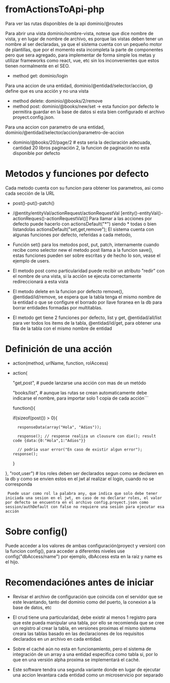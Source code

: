 # fromActionsToApi-php

Para ver las rutas disponibles de la api dominio/@routes

Para abrir una vista dominio/nombre-vista, notese que dice nombre de vista, y en lugar de nombre de archivo, es porque las vistas deben tener un nombre al ser declaradas, ya que el sistema cuenta con un pequeño motor de plantillas, que por el momento esta incompleta la parte de componentes pero que sera agregado, para implementar de forma simple los metas y utilizar frameworks como react, vue, etc sin los inconvenientes que estos tienen normalmente en el SEO.
  + method get: dominio/login

Para una accion de una entidad, dominio/@entidad/selector/accion, @ define que es una acción y no una vista
  + method delete: dominio/@books/2/remove
  + method post: dominio/@books/new/set -> esta funcion por defecto le permitira guardar en la base de datos si esta bien configurado el archivo proyect.config.json.

Para una accion con parametro de una entidad, dominio/@entidad/selector/accion/parametro-de-accion
  + dominio/@books/20/page/2 # esta seria la declaración adecuada, cantidad 20 libros paginación 2, la funcion de paginación no esta disponible por defecto 


# Metodos y funciones por defecto
  Cada metodo cuenta con su funcion para obtener los parametros, asi como cada sección de la URL
  + post()-put()-patch()
  + /@entity/entityVal/actionRequest/actionRequestVal [entity()-entityVal()-actionReques()-actionRequestVal()]
  Para llamar a las acciones por defecto puede hacerlo con actionsDefault("*") siendo * todas o bien listandolas actionsDefault("set,get,remove");
  El sistema cuenta con algunas funciones por defecto, referidas a cada metodo, 
  + Función set() para los metodos post, put, patch, internamente cuando recibe como selector new el metodo post llama a la funcion save(), estas funciones pueden ser sobre escritas y de hecho lo son, vease el ejemplo de users.
  
  + El metodo post como particularidad puede recibir un atributo "redir" con el nombre de una vista, si la acción se ejecuta correctamente redireccionará a esta vista
  
  + El metodo delete en la funcion por defecto remove(), @entidad/id/remove, se espera que la tabla tenga el mismo nombre de la entidad o que se configure el borrado por llave foranea en la db para borrar entidades formadas por multitablas.
  
  + El metodo get tiene 2 funciones por defecto, list y get, @entidad/all/list para ver todos los items de la tabla, @entidad/id/get, para obtener una fila de la tabla con el mismo nombre de entidad

# Definición de una acción
  + action(method, urlName, function, rolAccess)
  + action(
  
    "get,post", # puede lanzarse una acción con mas de un metódo
    
    "books/list", # aunque las rutas se crean automaticamente debe indicarse el nombre, para importar solo 1 copia de cada acción```
    
    function(){
    
      if(sizeof(post()) > 0){
      
          responseData(array("Hola", "Adios"));
          
          response(); // response realiza un clousure con die(); result code {data:{0:"Hola",1:"Adios"}}
          
          // podria usar error("En caso de existir algun error"); response();
          
     }
     
  }, "root,user") # los roles deben ser declarados segun como se declaren en la db y como se envien estos en el jwt al realizar el login, cuando no se corresponda 
  
  ``` Puede usar como rol la palabra any, que indica que solo debe tener iniciada una sesion en el jwt, en caso de no declarar roles, el valor por defecto se encuentra en el archivo config.proyect.json como session/authDefault con false no requiere una sesión para ejecutar esa acción```


# Sobre config()

Puede acceder a los valores de ambas configuración(proyect y version) con la funcion config(), para acceder a diferentes niveles use config("dbAccess/name") por ejemplo, dbAccess esta en la raiz y name es el hijo.


# Recomendaciónes antes de iniciar

+ Revisar el archivo de configuración que coincida con el servidor que se este levantando, tanto del dominio como del puerto, la conexion a la base de datos, etc

+ El crud tiene una particularidad, debe existir al menos 1 registro para que este pueda manipular una tabla, por ello se recomienda que se cree un registro al crear la tabla, en versiones proximas el mismo sistema creara las tablas basado en las declaraciones de los requisitos declarados en un archivo en cada entidad.

+ Sobre el caché aún no esta en funcionamiento, pero el sistema de integración de un array a una entidad especifica como tabla si, por lo que en una versión alpha proxima se implementará el caché.

+ Este software tendra una segunda variante donde en lugar de ejecutar una accion levantara cada entidad como un microservicio por separado
